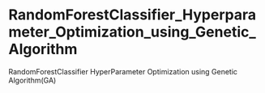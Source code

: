 # RandomForestClassifier_Hyperparameter_Optimization_using_Genetic_Algorithm
RandomForestClassifier HyperParameter Optimization using Genetic Algorithm(GA)
